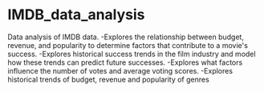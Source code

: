 # IMDB_data_analysis
Data analysis of IMDB data. 
-Explores the relationship between budget, revenue, and popularity to determine factors that contribute to a movie's success. 
-Explores historical success trends in the film industry and model how these trends can predict future successes. 
-Explores what factors influence the number of votes and average voting scores.
-Explores historical trends of budget, revenue and popularity of genres
